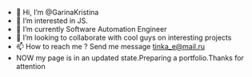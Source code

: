 - 👋 Hi, I’m @GarinaKristina
- 👀 I’m interested in JS.
- 🌱 I’m currently Software Automation Engineer
- 💞️ I’m looking to collaborate with cool guys on interesting projects
- 📫 How to reach me ? Send me  message tinka_e@mail.ru
- NOW my page is in an updated state.Preparing a portfolio.Thanks for attention

<!---
GarinaKristina/GarinaKristina is a ✨ special ✨ repository because its `README.md` (this file) appears on your GitHub profile.
You can click the Preview link to take a look at your changes.
--->
